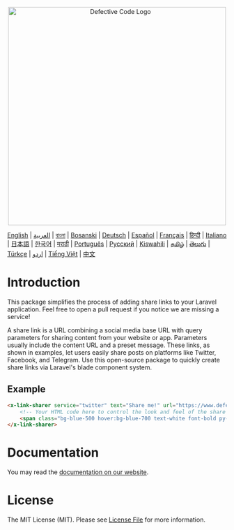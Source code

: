<p align="center"><img width="500" src="https://defectivecode.com/logos/logo-animated.gif" alt="Defective Code Logo"></p>

[English](https://www.defectivecode.com/packages/link-sharer/en) |
[العربية](https://www.defectivecode.com/packages/link-sharer/ar) |
[বাংলা](https://www.defectivecode.com/packages/link-sharer/bn) |
[Bosanski](https://www.defectivecode.com/packages/link-sharer/bs) |
[Deutsch](https://www.defectivecode.com/packages/link-sharer/de) |
[Español](https://www.defectivecode.com/packages/link-sharer/es) |
[Français](https://www.defectivecode.com/packages/link-sharer/fr) |
[हिन्दी](https://www.defectivecode.com/packages/link-sharer/hi) |
[Italiano](https://www.defectivecode.com/packages/link-sharer/it) |
[日本語](https://www.defectivecode.com/packages/link-sharer/ja) |
[한국어](https://www.defectivecode.com/packages/link-sharer/ko) |
[मराठी](https://www.defectivecode.com/packages/link-sharer/mr) |
[Português](https://www.defectivecode.com/packages/link-sharer/pt) |
[Русский](https://www.defectivecode.com/packages/link-sharer/ru) |
[Kiswahili](https://www.defectivecode.com/packages/link-sharer/sw) |
[தமிழ்](https://www.defectivecode.com/packages/link-sharer/ta) |
[తెలుగు](https://www.defectivecode.com/packages/link-sharer/te) |
[Türkçe](https://www.defectivecode.com/packages/link-sharer/tr) |
[اردو](https://www.defectivecode.com/packages/link-sharer/ur) |
[Tiếng Việt](https://www.defectivecode.com/packages/link-sharer/vi) |
[中文](https://www.defectivecode.com/packages/link-sharer/zh)

# Introduction

This package simplifies the process of adding share links to your Laravel application. Feel free to open a pull request if you notice we are missing a service!

A share link is a URL combining a social media base URL with query parameters for sharing content from your website or app. Parameters usually include the content URL and a preset message. These links, as shown in examples, let users easily share posts on platforms like Twitter, Facebook, and Telegram. Use this open-source package to quickly create share links via Laravel's blade component system.

## Example

```html
<x-link-sharer service="twitter" text="Share me!" url="https://www.defectivecode.com" hashtags="awesome,links" class="p-4">
    <!-- Your HTML code here to control the look and feel of the share button -->
    <span class="bg-blue-500 hover:bg-blue-700 text-white font-bold py-2 px-4 rounded">Click me!</span>
</x-link-sharer>
```

# Documentation

You may read the [documentation on our website](https://www.defectivecode.com/packages/link-sharer/en).

# License

The MIT License (MIT). Please see [License File](LICENSE.md) for more information.
